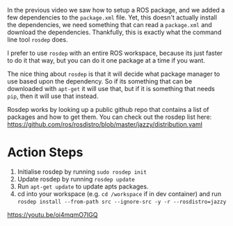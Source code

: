 In the previous video we saw how to setup a ROS package, and we added a few dependencies to the `package.xml` file. Yet, this doesn't actually install the dependencies, we need something that can read a `package.xml` and download the dependencies. Thankfully, this is exactly what the command line tool `rosdep` does.

I prefer to use `rosdep` with an entire ROS workspace, because its just faster to do it that way, but you can do it one package at a time if you want. 

The nice thing about `rosdep` is that it will decide what package manager to use based upon the dependency. So if its something that can be downloaded with `apt-get` it will use that, but if it is something that needs `pip`, then it will use that instead. 

Rosdep works by looking up a public github repo that contains a list of packages and how to get them. You can check out the rosdep list here: https://github.com/ros/rosdistro/blob/master/jazzy/distribution.yaml

# Action Steps 

1. Initialise rosdep by running `sudo rosdep init`
2. Update rosdep by running `rosdep update`
3. Run `apt-get update` to update apts packages. 
4. cd into your workspace (e.g.  `cd /workspace` if in dev container) and run  `rosdep install --from-path src --ignore-src -y -r --rosdistro=jazzy`

https://youtu.be/oi4mqmO7IGQ

